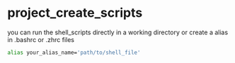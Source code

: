 # project_create_scripts
you can run the shell_scripts directly in a working directory or create a alias in .bashrc or .zhrc files

```bash
alias your_alias_name='path/to/shell_file'
```
